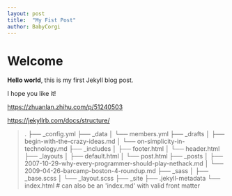 ```yaml
---
layout: post
title:  "My Fist Post"
author: BabyCorgi
---
```



# Welcome

**Hello world**, this is my first Jekyll blog post.

I hope you like it!

https://zhuanlan.zhihu.com/p/51240503

https://jekyllrb.com/docs/structure/

> .
> ├── _config.yml
> ├── _data
> │   └── members.yml
> ├── _drafts
> │   ├── begin-with-the-crazy-ideas.md
> │   └── on-simplicity-in-technology.md
> ├── _includes
> │   ├── footer.html
> │   └── header.html
> ├── _layouts
> │   ├── default.html
> │   └── post.html
> ├── _posts
> │   ├── 2007-10-29-why-every-programmer-should-play-nethack.md
> │   └── 2009-04-26-barcamp-boston-4-roundup.md
> ├── _sass
> │   ├── _base.scss
> │   └── _layout.scss
> ├── _site
> ├── .jekyll-metadata
> └── index.html # can also be an 'index.md' with valid front matter
